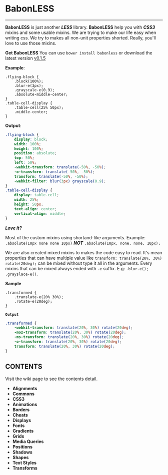 # **BabonLESS**
---------------

**BabonLESS** is just another ***LESS*** library. **BabonLESS** help you with ***CSS3*** mixins and some usable mixins. We are trying to make our life easy when writing css. We try to makes all non-unit properties shorted. Really, you'll love to use those mixins.

**Get BabonLESS**
You can use `bower install babonless` or download the latest version [v0.1.5](https://github.com/mahdaen/babonless/archive/v0.1.5.zip) 


**Example**:
```less
.flying-block {
    .block(100%);
    .blur-e(3px);
    .grayscale-e(0.9);
    .absolute-middle-center;
}
.table-cell-display {
    .table-cell(25% 50px);
    .middle-center;
}
```
<b>Output</b>:
```css
.flying-block {
	display: block;
	width: 100%;
	height: 100%;
	position: absolute;
	top: 50%;
	left: 50%;
	-webkit-transform: translate(-50%, -50%);
	-o-transform: translate(-50%, -50%);
	transform: translate(-50%, -50%);
	-webkit-filter: blur(3px) grayscale(0.9);
}
.table-cell-display {
    display: table-cell;
    width: 25%;
    height: 50px;
    text-align: center;
    vertical-align: middle;
}
```

***Love it?***

Most of the custom mixins using shortand-like arguments. Example:
`.absolute(10px none none 10px)` ***NOT*** `.absolute(10px, none, none, 10px);`

We are also created mixed mixins to makes the code easy to read. It's mean properties that can have multiple value like `transform: translate(20%, 30%) rotate(20deg);` can be mixed without type it all in the arguments. Every mixins that can be mixed always ended with `-e` suffix. E.g: `.blur-e();` `.grayslace-e()`.

**Sample**
```less
.transformed {
    .translate-e(20% 30%);
    .rotate-e(20deg);
}
```

**`Output`**
```css
.transformed {
    -webkit-transform: translate(20%, 30%) rotate(20deg);
    -moz-transform: translate(20%, 30%) rotate(20deg);
    -ms-transform: translate(20%, 30%) rotate(20deg);
    -o-transform: translate(20%, 30%) rotate(20deg);
    transform: translate(20%, 30%) rotate(20deg);
}
```

## **CONTENTS**
Visit the wiki page to see the contents detail.

- **Alignments**
- **Commons**
- **CSS3**
- **Animations**
- **Borders**
- **Cheats**
- **Displays**
- **Fonts**
- **Gradients**
- **Grids**
- **Media Queries**
- **Positions**
- **Shadows**
- **Shapes**
- **Text Styles**
- **Transforms**
